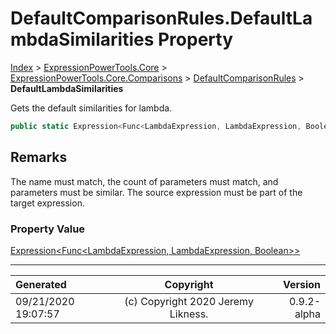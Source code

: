 ﻿# DefaultComparisonRules.DefaultLambdaSimilarities Property

[Index](../index.md) > [ExpressionPowerTools.Core](ExpressionPowerTools.Core.a.md) > [ExpressionPowerTools.Core.Comparisons](ExpressionPowerTools.Core.Comparisons.n.md) > [DefaultComparisonRules](ExpressionPowerTools.Core.Comparisons.DefaultComparisonRules.cs.md) > **DefaultLambdaSimilarities**

Gets the default similarities for lambda.

```csharp
public static Expression<Func<LambdaExpression, LambdaExpression, Boolean>> DefaultLambdaSimilarities { get; }
```

## Remarks

The name must match, the count of parameters must match, and parameters must be similar.
            The source expression must be part of the target expression.

### Property Value

 [Expression&lt;Func&lt;LambdaExpression, LambdaExpression, Boolean>>](https://docs.microsoft.com/dotnet/api/system.linq.expressions.expression-1) 


---

| Generated | Copyright | Version |
| :-- | :-: | --: |
| 09/21/2020 19:07:57 | (c) Copyright 2020 Jeremy Likness. | 0.9.2-alpha |
